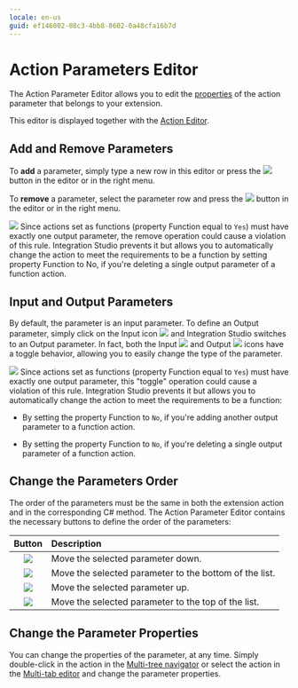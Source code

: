 ```yaml
---
locale: en-us
guid: ef146002-08c3-4bb8-8602-0a48cfa16b7d
---
```


# Action Parameters Editor

The Action Parameter Editor allows you to edit the [properties](<../element-property/action-parameter.md>) of the action parameter that belongs to your extension.

This editor is displayed together with the [Action Editor](<action.md>).

## Add and Remove Parameters

To **add** a parameter, simply type a new row in this editor or press the ![](images/add.gif) button in the editor or in the right menu.

To **remove** a parameter, select the parameter row and press the ![](images/delete.gif) button in the editor or in the right menu.

![](images/warning.gif) Since actions set as functions (property Function equal to `Yes`) must have exactly one output parameter, the remove operation could cause a violation of this rule. Integration Studio prevents it but allows you to automatically change the action to meet the requirements to be a function by setting property Function to No, if you're deleting a single output parameter of a function action.

## Input and Output Parameters

By default, the parameter is an input parameter. To define an Output parameter, simply click on the Input icon ![](images/input.gif) and Integration Studio switches to an Output parameter. In fact, both the Input ![](images/input.gif) and Output ![](images/output.gif) icons have a toggle behavior, allowing you to easily change the type of the parameter.

![](images/warning.gif) Since actions set as functions (property Function equal to `Yes`) must have exactly one output parameter, this "toggle" operation could cause a violation of this rule. Integration Studio prevents it but allows you to automatically change the action to meet the requirements to be a function:

* By setting the property Function to `No`, if you're adding another output parameter to a function action. 

* By setting the property Function to `No`, if you're deleting a single output parameter of a function action.

## Change the Parameters Order

The order of the parameters must be the same in both the extension action and in the corresponding C# method. The Action Parameter Editor contains the necessary buttons to define the order of the parameters:

Button | Description
:-----:|:-----------
![](images/bottom-one.gif) | Move the selected parameter down.
![](images/bottom-all.gif) | Move the selected parameter to the bottom of the list.
![](images/top-one.gif) | Move the selected parameter up.
![](images/top-all.gif) | Move the selected parameter to the top of the list.

## Change the Parameter Properties

You can change the properties of the parameter, at any time. Simply double-click in the action in the [Multi-tree navigator](<../workspace.md>) or select the action in the [Multi-tab editor](<../workspace.md>) and change the parameter properties.
